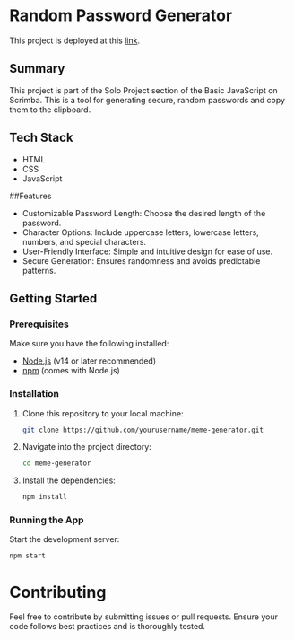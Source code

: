 # Random Password Generator

This project is deployed at this [link](https://beckaspwgenerator.netlify.app/).

## Summary

This project is part of the Solo Project section of the Basic JavaScript on Scrimba. This is a tool for generating secure, random passwords and copy them to the clipboard.

## Tech Stack

- HTML
- CSS
- JavaScript

##Features

- Customizable Password Length: Choose the desired length of the password.
- Character Options: Include uppercase letters, lowercase letters, numbers, and special characters.
- User-Friendly Interface: Simple and intuitive design for ease of use.
- Secure Generation: Ensures randomness and avoids predictable patterns.

## Getting Started

### Prerequisites

Make sure you have the following installed:

- [Node.js](https://nodejs.org/) (v14 or later recommended)
- [npm](https://www.npmjs.com/) (comes with Node.js)

### Installation

1. Clone this repository to your local machine:
   ```bash
   git clone https://github.com/yourusername/meme-generator.git
   ```
2. Navigate into the project directory:
   ```bash
   cd meme-generator
   ```
3. Install the dependencies:
   ```bash
   npm install
   ```

### Running the App

Start the development server:

```bash
npm start
```

# Contributing

Feel free to contribute by submitting issues or pull requests. Ensure your code follows best practices and is thoroughly tested.

